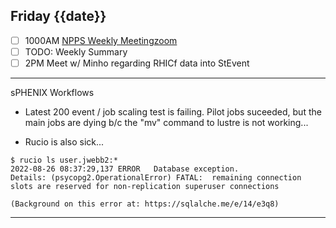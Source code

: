 ## Friday {{date}}

- [ ] 1000AM [NPPS Weekly Meeting](https://docs.google.com/document/d/1YfTyXPeXNQU4XUB28bvHJolgyBIJ2bfrd0u9Gd3WD70/edit)[zoom](https://bnl.zoomgov.com/j/16157150845?pwd=NXNqTi9ZWEFBKzYwRXQ5U3NXU1dBZz09)
- [ ] TODO: Weekly Summary
- [ ] 2PM Meet w/ Minho regarding RHICf data into StEvent

--------------------------

sPHENIX Workflows

- Latest 200 event / job scaling test is failing.  Pilot jobs suceeded, but the main jobs are dying b/c the "mv" command to lustre is not working...

- Rucio is also sick...

```
$ rucio ls user.jwebb2:*
2022-08-26 08:37:29,137	ERROR	Database exception.
Details: (psycopg2.OperationalError) FATAL:  remaining connection slots are reserved for non-replication superuser connections

(Background on this error at: https://sqlalche.me/e/14/e3q8)
```

------------------
